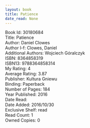 ```yaml
---
layout: book
title: Patience
date_read: None
---
```


Book Id: 30180684<br />
Title: Patience<br />
Author: Daniel Clowes<br />
Author l-f: Clowes, Daniel<br />
Additional Authors: Wojciech Góralczyk<br />
ISBN: 8364858319<br />
ISBN13: 9788364858314<br />
My Rating: 4<br />
Average Rating: 3.87<br />
Publisher: Kultura Gniewu<br />
Binding: Paperback<br />
Number of Pages: 184<br />
Year Published: 2016<br />
Date Read: <br />
Date Added: 2016/10/30<br />
Exclusive Shelf: read<br />
Read Count: 1<br />
Owned Copies: 0<br />

